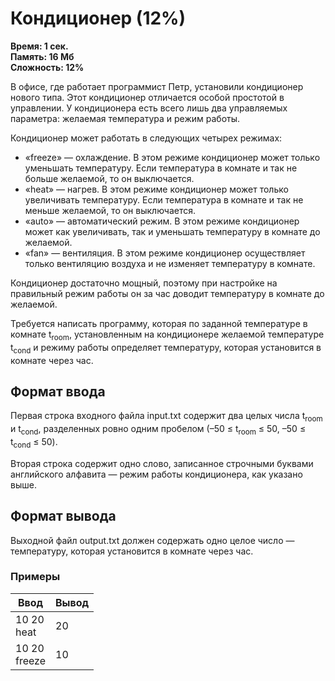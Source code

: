 <h1 class="title">Кондиционер (12%)</h1>
<p><b>Время: 1 сек.<br>Память: 16 Мб<br>Сложность: 12%</b></p>
<p>В офисе, где работает программист Петр, установили кондиционер нового типа. Этот кондиционер отличается особой простотой в управлении. У кондиционера есть всего лишь два управляемых параметра: желаемая температура и режим работы.</p>
<p>Кондиционер может работать в следующих четырех режимах:</p>
<ul>
    <li>«freeze» — охлаждение. В этом режиме кондиционер может только уменьшать температуру. Если температура в комнате и так не больше желаемой, то он выключается.</li>
    <li>«heat» — нагрев. В этом режиме кондиционер может только увеличивать температуру. Если температура в комнате и так не меньше желаемой, то он выключается.</li>
    <li>«auto» — автоматический режим. В этом режиме кондиционер может как увеличивать, так и уменьшать температуру в комнате до желаемой.</li>
    <li>«fan» — вентиляция. В этом режиме кондиционер осуществляет только вентиляцию воздуха и не изменяет температуру в комнате.</li>
</ul>
<p>Кондиционер достаточно мощный, поэтому при настройке на правильный режим работы он за час доводит температуру в комнате до желаемой.</p>
<p>Требуется написать программу, которая по заданной температуре в комнате t<sub>room</sub>, установленным на кондиционере желаемой температуре t<sub>cond</sub> и режиму работы определяет температуру, которая установится в комнате через час.</p>
<h2>Формат ввода</h2>
<p>Первая строка входного файла input.txt содержит два целых числа t<sub>room</sub> и t<sub>cond</sub>, разделенных ровно одним пробелом (–50 ≤ t<sub>room</sub> ≤ 50, –50 ≤ t<sub>cond</sub> ≤ 50).</p>
<p>Вторая строка содержит одно слово, записанное строчными буквами английского алфавита — режим работы кондиционера, как указано выше.</p>
<h2>Формат вывода</h2>
<p>Выходной файл output.txt должен содержать одно целое число — температуру, которая установится в комнате через час.</p>
<h3>Примеры</h3>
<table class="sample-tests">
  <thead>
     <tr>
        <th>Ввод</th>
        <th>Вывод</th>
     </tr>
  </thead>
  <tbody>
     <tr>
        <td>10 20<br>
            heat</td>
        <td>20</td>
     </tr>
     <tr>
         <td>10 20<br>
             freeze</td>
         <td>10</td>
     </tr>
  </tbody>
</table>